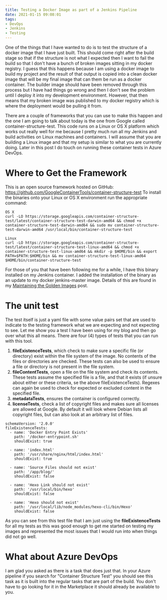 ```yaml
---
title: Testing a Docker Image as part of a Jenkins Pipeline
date: 2021-01-15 09:08:01
tags:
- DevOps
- Jenkins
- Testing
---
```

One of the things that I have wanted to do is to test the structure of a docker image that I have just built.  This should come right after the build stage so that if the structure is not what I expected then I want to fail the build so that I don't have a bunch of broken images sitting in my docker registry.  I guess that this happens because I am using a docker image to build my project and the result of that output is copied into a clean docker image that will be my final image that can them be run as a docker container.  The builder image should have been removed through this process but I have had things go wrong and then I don't see the problem until I deploy it into my development environment.  However, that then means that my broken image was published to my docker registry which is where the deployment would be pulling it from.

There are a couple of frameworks that you can use to make this happen and the one I am going to talk about today is the one from Google called container-structure-test.  This code runs on a Linux or OS X platform which works out really well for me because I pretty much run all my Jenkins and build activities on Linux machines and containers.  I will assume that you are building a Linux image and that my setup is similar to what you are currently doing.  Later in this post I do touch on running these container tests in Azure DevOps.

# Where to Get the Framework
This is an open source framework hosted on GitHub: https://github.com/GoogleContainerTools/container-structure-test  To install the binaries onto your Linux or OS X environment run the appropriate command:
```
OS X
curl -LO https://storage.googleapis.com/container-structure-test/latest/container-structure-test-darwin-amd64 && chmod +x container-structure-test-darwin-amd64 && sudo mv container-structure-test-darwin-amd64 /usr/local/bin/container-structure-test

Linux
curl -LO https://storage.googleapis.com/container-structure-test/latest/container-structure-test-linux-amd64 && chmod +x container-structure-test-linux-amd64 && mkdir -p $HOME/bin && export PATH=$PATH:$HOME/bin && mv container-structure-test-linux-amd64 $HOME/bin/container-structure-test
```
For those of you that have been following me for a while, I have this binary installed on my Jenkins container.  I added the installation of the binary as an update to my docker jenkins-master image.  Details of this are found in my [Maintaining the Golden Images](/2020/10/Maintaining-the-Golden-Images) post.

# The unit test
The test itself is just a yaml file with some value pairs set that are used to indicate to the testing framework what we are expecting and not expecting to see.  Let me show you a test I have been using for my blog and then go over what this all means.  There are four (4) types of tests that you can run with this tool.
1. **fileExistenceTests**, which check to make sure a specific file (or directory) exist within the file system of the image.  No contents of the files or directories are checked.  These tests can also be used to ensure a file or directory is not present in the file system.
1. **fileContentTests**, open a file on the file system and check its contents.  These tests assume the specified file is a file, and that it exists (if unsure about either or these criteria, se the above fileExistenceTests). Regexes can again be used to check for expected or excluded content in the specified file.
1. **metadataTests**, ensures the container is configured correctly.
1. **licenseTests**, check a list of copyright files and makes sure all licenses are allowed at Google. By default it will look where Debian lists all copyright files, but can also look at an arbitrary list of files.
```
schemaVersion: '2.0.0'
fileExistenceTests:
  - name: 'Docker Entry Point Exists'
    path: '/docker-entrypoint.sh'
    shouldExist: true

  - name: 'index.html'
    path: '/usr/share/nginx/html/index.html'
    shouldExist: true

  - name: 'Source Files should not exist'
    path: '/app/blog/'
    shouldExist: false

  - name: 'Hexo Link should not exist'
    path: '/usr/local/bin/hexo'
    shouldExist: false

  - name: 'Hexo should not exist'
    path: '/usr/local/lib/node_modules/hexo-cli/bin/Hexo'
    shouldExist: false
```
As you can see from this test file that I am just using the **fileExistenceTests** for all my tests as this was good enough to get me started on testing my images and represented the most issues that I would run into when things did not go well.

# What about Azure DevOps
I am glad you asked as there is a task that does just that.  In your Azure pipeline if you search for "Container Structure Test" you should see this task as it is built into the regular tasks that are part of the build.  You don't have to go looking for it in the Marketplace it should already be available to you.